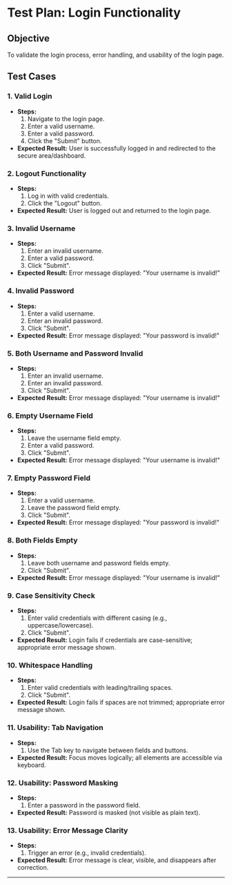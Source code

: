 # Test Plan: Login Functionality

## Objective
To validate the login process, error handling, and usability of the login page.

## Test Cases

### 1. Valid Login
- **Steps:**
  1. Navigate to the login page.
  2. Enter a valid username.
  3. Enter a valid password.
  4. Click the "Submit" button.
- **Expected Result:** User is successfully logged in and redirected to the secure area/dashboard.

### 2. Logout Functionality
- **Steps:**
  1. Log in with valid credentials.
  2. Click the "Logout" button.
- **Expected Result:** User is logged out and returned to the login page.

### 3. Invalid Username
- **Steps:**
  1. Enter an invalid username.
  2. Enter a valid password.
  3. Click "Submit".
- **Expected Result:** Error message displayed: "Your username is invalid!"

### 4. Invalid Password
- **Steps:**
  1. Enter a valid username.
  2. Enter an invalid password.
  3. Click "Submit".
- **Expected Result:** Error message displayed: "Your password is invalid!"

### 5. Both Username and Password Invalid
- **Steps:**
  1. Enter an invalid username.
  2. Enter an invalid password.
  3. Click "Submit".
- **Expected Result:** Error message displayed: "Your username is invalid!"

### 6. Empty Username Field
- **Steps:**
  1. Leave the username field empty.
  2. Enter a valid password.
  3. Click "Submit".
- **Expected Result:** Error message displayed: "Your username is invalid!"

### 7. Empty Password Field
- **Steps:**
  1. Enter a valid username.
  2. Leave the password field empty.
  3. Click "Submit".
- **Expected Result:** Error message displayed: "Your password is invalid!"

### 8. Both Fields Empty
- **Steps:**
  1. Leave both username and password fields empty.
  2. Click "Submit".
- **Expected Result:** Error message displayed: "Your username is invalid!"

### 9. Case Sensitivity Check
- **Steps:**
  1. Enter valid credentials with different casing (e.g., uppercase/lowercase).
  2. Click "Submit".
- **Expected Result:** Login fails if credentials are case-sensitive; appropriate error message shown.

### 10. Whitespace Handling
- **Steps:**
  1. Enter valid credentials with leading/trailing spaces.
  2. Click "Submit".
- **Expected Result:** Login fails if spaces are not trimmed; appropriate error message shown.

### 11. Usability: Tab Navigation
- **Steps:**
  1. Use the Tab key to navigate between fields and buttons.
- **Expected Result:** Focus moves logically; all elements are accessible via keyboard.

### 12. Usability: Password Masking
- **Steps:**
  1. Enter a password in the password field.
- **Expected Result:** Password is masked (not visible as plain text).

### 13. Usability: Error Message Clarity
- **Steps:**
  1. Trigger an error (e.g., invalid credentials).
- **Expected Result:** Error message is clear, visible, and disappears after correction.

---
